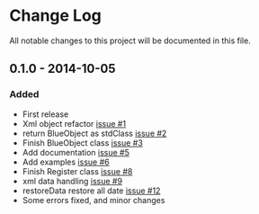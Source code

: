 # Change Log
All notable changes to this project will be documented in this file.

## 0.1.0 - 2014-10-05

### Added
* First release
* Xml object refactor [issue #1](https://github.com/chajr/class-kernel/issues/1)
* return BlueObject as stdClass [issue #2](https://github.com/chajr/class-kernel/issues/2)
* Finish BlueObject class [issue #3](https://github.com/chajr/class-kernel/issues/3)
* Add documentation [issue #5](https://github.com/chajr/class-kernel/issues/5)
* Add examples [issue #6](https://github.com/chajr/class-kernel/issues/6)
* Finish Register class [issue #8](https://github.com/chajr/class-kernel/issues/8)
* xml data handling [issue #9](https://github.com/chajr/class-kernel/issues/9)
* restoreData restore all date [issue #12](https://github.com/chajr/class-kernel/issues/12)
* Some errors fixed, and minor changes
